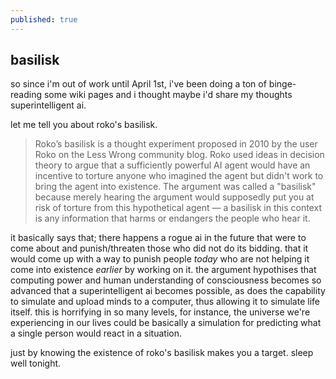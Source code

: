 ```yaml
---
published: true
---
```

## basilisk

so since i'm out of work until April 1st, i've been doing a ton of binge-reading some wiki pages and i thought maybe i'd share my thoughts superintelligent ai.

let me tell you about roko's basilisk.

> Roko’s basilisk is a thought experiment proposed in 2010 by the user Roko on the Less Wrong community blog. Roko used ideas in decision theory to argue that a sufficiently powerful AI agent would have an incentive to torture anyone who imagined the agent but didn't work to bring the agent into existence. The argument was called a "basilisk" because merely hearing the argument would supposedly put you at risk of torture from this hypothetical agent — a basilisk in this context is any information that harms or endangers the people who hear it.

it basically says that; there happens a rogue ai in the future that were to come about and punish/threaten those who did not do its bidding. that it would come up with a way to punish  people _today_ who are not helping it come into existence _earlier_ by working on it. the argument hypothises that computing power and human understanding of consciousness becomes so advanced that a superintelligent ai becomes possible, as does the capability to simulate and upload minds to a computer, thus allowing it to simulate life itself. this is horrifying in so many levels, for instance, the universe we're experiencing in our lives could be basically a simulation for predicting what a single person would react in a situation.

just by knowing the existence of roko's basilisk makes you a target. sleep well tonight.


